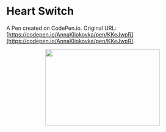 # Heart Switch

A Pen created on CodePen.io. Original URL: [https://codepen.io/AnnaKliokovka/pen/KKeJwpR](https://codepen.io/AnnaKliokovka/pen/KKeJwpR).
<p align="center">
  <img width="300" height="200" src="https://user-images.githubusercontent.com/90602301/206278112-5e8137dd-5a72-4cdc-9acc-85040dc00705.png">
</p>

